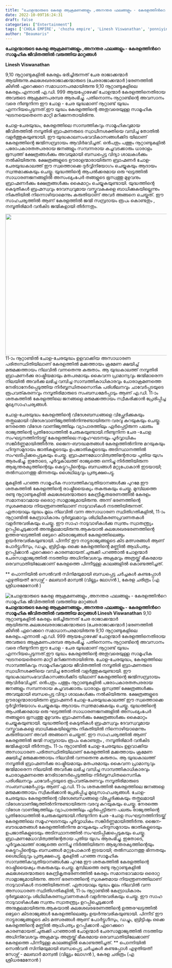 ```yaml
---
title: "ചോളന്മാരുടെ കേരള ആക്രമണങ്ങളും ,അനന്തര ഫലങ്ങളും - കേരളത്തിൻറെ സാമൂഹിക ജീവിതത്തിൽ വരുത്തിയ മാറ്റങ്ങൾ"
date: 2022-10-09T16:24:31
draft: false
categories: ["Entertainment"]
tags: ['CHOLA EMPIRE', 'chozha empire', 'Linesh Viswanathan', 'ponniyin selvan']
author: "Beaumaris"
---
```


<strong>ചോളന്മാരുടെ കേരള ആക്രമണങ്ങളും ,അനന്തര ഫലങ്ങളും - കേരളത്തിൻറെ സാമൂഹിക ജീവിതത്തിൽ വരുത്തിയ മാറ്റങ്ങൾ</strong>

<strong>Linesh Viswanathan </strong>

9,10 നൂറ്റാണ്ടുകളിൽ കേരളം ഭരിച്ചിരുന്നത് ചേര രാജാക്കന്മാർ ആയിരുന്നു.കുലശേഖരരാജാക്കന്മാരുടെ (ചേരരാജാക്കന്മാർ )ഭരണത്തിൽ കീഴിൽ ഏറെക്കുറെ സമാധാനപരമായിരുന്നു 9,10 നൂറ്റാണ്ടുകളിലെ കേരളം.എന്നാൽ എ.ഡി. 999 ആയപ്പോഴേക്ക് ചോളന്മാർ കേരളത്തിനെതിരായ അവരുടെ ആക്രമണപരമ്പര ആരംഭിച്ചു. പതിനൊന്നം നൂറ്റാണ്ടിന്റെ അവസാനം വരെ നീണ്ടുനിന്ന ഈ ചോള - ചേര യുദ്ധമാണ് നൂറ്റാണ്ട് യുദ്ധം എന്നറിയപ്പെടുന്നത്.ഈ യുദ്ധം കേരളത്തിന്റെ അതുവരെയുള്ള സാമൂഹിക ഘടനയെതെന്നെ മാറ്റി മറിക്കുന്നതായിരിന്നു.

ചോള-ചേരയുദ്ധം, കേരളത്തിലെ സാമ്പത്തികവും സാമൂഹികവുമായ ജീവിതത്തിൽ നമ്പൂതിരി ബ്രാഹ്മണരുടെ സ്വാധീനശക്തിയെ വമ്പിച്ച തോതിൽ വളർത്തുകയുണ്ടായി. ഈ യുദ്ധകാലസംഭവവികാസങ്ങൾക്കിട യിലാണ് കേരളത്തിന്റെ ജന്മിസമ്പ്രദായം ആവിർഭവിച്ചത്. ഒൻപതും പത്തും നൂറ്റാണ്ടുകളിൽ പരോപകാരതത്പരരായ ജനങ്ങളും സമ്പന്നരായ കച്ചവടക്കാരും ധാരാളം ഭൂസ്വത്ത് ക്ഷേത്രങ്ങൾക്കും അവയുമായി ബന്ധപ്പെട്ട വിദ്യാ ശാലകൾക്കും നൽകിയിരുന്നു. ക്ഷേത്രങ്ങളുടെ ഊരാളന്മാരായിരുന്ന ബ്രാഹ്മണർ ചോള-ചേരയുദ്ധകാലത്ത് ഈ സ്വത്തൊക്കെ ദുർവ്വിനിയോഗം ചെയ്യുകയും ആദായം സ്വന്തമാക്കുകയും ചെയ്തു. യുദ്ധത്തിന്റെ ആപൽക്കരമായ ഒരു ഘട്ടത്തിൽ സാധാരണജനങ്ങളിൽ അസംഖ്യംപേർ തങ്ങളുടെ ഭൂസ്വത്തു മുഴുവനും ബ്രാഹ്മണർക്കും ക്ഷേത്രങ്ങൾക്കും കൈമാറ്റം ചെയ്യുകയുണ്ടായി. യുദ്ധത്തിന്റെ കെടുതികൾ ബ്രഹ്മസ്വവും ദേവസ്വവുമായ വസ്തുവകകളെ ബാധിക്കുകയില്ലെന്നും നികുതിയിൽ നിന്നൊഴിയാമെന്നും കരുതിയാണ് അവർ അങ്ങനെ ചെയ്തത്. ഈ സാഹചര്യത്തിൽ ആണ് കേരളത്തിൽ ജന്മി സമ്പ്രദായം രൂപം കൊണ്ടതും , നമ്പൂതിരിമാർ വൻകിട ജന്മികളായി തീർന്നതും.

<img class="wp-image-354022 aligncenter" src="https://cdn.boolokam.com/articles/2022/10/fwfwfwffwff.jpg" alt="" width="882" height="441" />11-ാം നൂറ്റാണ്ടിൽ ചോള-ചേരയുദ്ധം ഉളവാക്കിയ അസാധാരണ പരിതഃസ്ഥിതിയിലാണ് കേരളത്തിൽ മക്കത്തായം ക്രമേണ ക്ഷയിച്ച് മരുമക്കത്തായം നിലവിൽ വന്നതെന്നു കരുതാം. ആ യുദ്ധകാലത്ത് നമ്പൂതിരി ബ്രാഹ്മണർക്കു രാഷ്ട്രീയമായും മതപരമായും കൈവന്ന പ്രാമാന്യവും ജന്മിമാരെന്ന നിലയിൽ അവർക്കു ലഭിച്ച വമ്പിച്ച സാമ്പത്തികാധികാരവും ചോരാക്രമണത്തെ നേരിടാനേർപ്പെടുത്തിയ നിർബ്ബന്ധിതസൈനിക പരിശീലനവും ചാവേർപ്പടയുടെ രൂപവത്കരണവും നമ്പൂതിരിമാരുടെ സംബന്ധമേർപ്പാടും ആണ് എ.ഡി. 11-ാം ശതകത്തിൽ കേരളത്തിലെ ജനങ്ങളെ മരുമക്കത്തായം സ്വീകരിക്കാൻ പ്രേരിപ്പിച്ച മുഖ്യസാഹചര്യങ്ങൾ.

ചോള-ചേരയുദ്ധം കേരളത്തിന്റെ വിദേശബന്ധങ്ങളെ വിച്ഛേദിക്കുകയും തത്ഫലമായി വിദേശവാണിജ്യത്തിൽനിന്നുണ്ടായിരുന്ന വരവു കുറയുകയും ചെയ്തു. നേരത്തെ വിദേശ വാണിജ്യത്തിലും വ്യാപാരത്തിലും ഏർപ്പെട്ടിരുന്ന പലരും രാജ്യത്തിന്റെ പ്രതിരോധത്തിൽ ചേരുകയുണ്ടായി.നീണ്ടുനിന്ന ചേര -ചോള സംഘട്ടനത്തിനിടയ്ക്ക് കേരളത്തിലെ സമൂഹഘടനയും പൂർവ്വാധികം സങ്കീർണ്ണമായിത്തീർന്നു. ജൈന-ബൗദ്ധമതങ്ങൾ കേരളത്തിൽനിന്നു മറയുകയും ഹിന്ദുസമുദായം ജാതികളുടെയും ഉപജാതികളുടെയും അടിസ്ഥാനത്തിൽ സംഘടിപ്പിക്കപ്പെടുകയും ചെയ്തു. ബ്രാഹ്മണമേധാവിത്വത്തിന്റേതായ പുതിയ യുഗം ആരംഭിച്ചു. ഇതോടെ, പൂർവ്വകാലത്ത് രാജ്യത്തെ ഒന്നിച്ചു നിർത്തിയിരുന്ന ആഭ്യന്തരക്യത്തിന്റെയും കെട്ടുറപ്പിന്റെയും ബന്ധങ്ങൾ മറ്റുപോകാൻ ഇടയായി; തൽസ്ഥാനത്തു ഭിന്നതയും ശൈഥില്യവും പ്രത്യക്ഷപെട്ടു.

മുകളിൽ പറഞ്ഞ സാമൂഹിക സാമ്പത്തികവ്യതിയാനങ്ങൾക്കു പുറമേ ഈ ശതകത്തിൽ കേരളത്തിന്റെ രാഷ്ട്രീയൈക്യം തകരുകയും ചെയ്തു. മുമ്പിലത്തെ രണ്ടു നൂറ്റാണ്ടുകളിൽ കുലശേഖരന്മാരുടെ കേന്ദ്രീകൃതഭരണത്തിൽ കേരളം സമാനഭാവമായ ഒരൊറ്റ സാമ്രാജ്യമായിരുന്നു. അന്ന് ഭരണത്തിന്റെ സുശക്തമായ നിയന്ത്രണത്തിലാണ് നാടുവാഴികൾ നടത്തിയിരുന്നത്. ഏതായാലും യുദ്ധം മൂലം നിലവിൽ വന്ന അസാധാരണ സ്ഥിതിഗതികളിൽ, 11-ാം നൂറ്റാണ്ടിൽ കേന്ദ്രാധികാരം ദുർബ്ബലമാവും ശിഥിലീകരണപ്രവണതകൾ വളർന്നുവരികയും ചെയ്തു. ഈ സാഹ നാടുവാഴികൾക്കു സ്വന്തം സ്വാതന്ത്ര്യം ഉറപ്പിച്ചെടുക്കാൻ അനുകൂലമായിരുന്നു.ആകയാൽ കുലശേഖരഭരണത്തിന്റെ ഉത്തരഘട്ടത്തിൽ ഒട്ടേറെ കിടരാജ്യങ്ങൾ കേരളത്തിലെങ്ങും ഉയർന്നുവരികയുണ്ടായി. പിന്നീട് ഈ നാട്ടുരാജ്യങ്ങളുടെ കിട മത്സരങ്ങൾ ആണ് പോർട്ടുഗീസും, ഡച്ചും, ബ്രിട്ടിഷും ഒക്കെ കേരളത്തിന്റെ മണ്ണിൽ ആധിപത്യം ഉറപ്പിക്കാൻ ഏറെക്കുറെ കാരണമായത്.ചുരുക്കി പറഞ്ഞാൽ ചോളന്മാർ ചേരസാമ്രാജ്യത്തിൽ നടത്തിയ അധിനിവേശവും അക്രമവും അത്രയ്ക്ക് ഭീകരമായ ഒരവസ്ഥതിയിലേക്കാണ് കേരളത്തെ പിന്നീടുള്ള കാലങ്ങളിൽ കൊണ്ടത്തിച്ചത്.

** പൊന്നിയിൽ സെൽവൻ സിനിമയുമായി ബന്ധപ്പെട്ട ചർച്ചകൾ കണ്ടപ്പോൾ എഴുതിയത്!
സോഴ്സ് - മലബാർ മാന്വൽ (വില്ല്യം ലോഗൻ ), കേരള ചരിത്രം (എ ശ്രീധരമേനോൻ )


![ചോളന്മാരുടെ കേരള ആക്രമണങ്ങളും ,അനന്തര ഫലങ്ങളും - കേരളത്തിൻറെ സാമൂഹിക ജീവിതത്തിൽ വരുത്തിയ മാറ്റങ്ങൾ](https://cdn.boolokam.com/articles/2022/10/fwfwfwffwff.jpg)**ചോളന്മാരുടെ കേരള ആക്രമണങ്ങളും ,അനന്തര ഫലങ്ങളും - കേരളത്തിൻറെ സാമൂഹിക ജീവിതത്തിൽ വരുത്തിയ മാറ്റങ്ങൾ** **Linesh Viswanathan** 9,10 നൂറ്റാണ്ടുകളിൽ കേരളം ഭരിച്ചിരുന്നത് ചേര രാജാക്കന്മാർ ആയിരുന്നു.കുലശേഖരരാജാക്കന്മാരുടെ (ചേരരാജാക്കന്മാർ )ഭരണത്തിൽ കീഴിൽ ഏറെക്കുറെ സമാധാനപരമായിരുന്നു 9,10 നൂറ്റാണ്ടുകളിലെ കേരളം.എന്നാൽ എ.ഡി. 999 ആയപ്പോഴേക്ക് ചോളന്മാർ കേരളത്തിനെതിരായ അവരുടെ ആക്രമണപരമ്പര ആരംഭിച്ചു. പതിനൊന്നം നൂറ്റാണ്ടിന്റെ അവസാനം വരെ നീണ്ടുനിന്ന ഈ ചോള - ചേര യുദ്ധമാണ് നൂറ്റാണ്ട് യുദ്ധം എന്നറിയപ്പെടുന്നത്.ഈ യുദ്ധം കേരളത്തിന്റെ അതുവരെയുള്ള സാമൂഹിക ഘടനയെതെന്നെ മാറ്റി മറിക്കുന്നതായിരിന്നു. ചോള-ചേരയുദ്ധം, കേരളത്തിലെ സാമ്പത്തികവും സാമൂഹികവുമായ ജീവിതത്തിൽ നമ്പൂതിരി ബ്രാഹ്മണരുടെ സ്വാധീനശക്തിയെ വമ്പിച്ച തോതിൽ വളർത്തുകയുണ്ടായി. ഈ യുദ്ധകാലസംഭവവികാസങ്ങൾക്കിട യിലാണ് കേരളത്തിന്റെ ജന്മിസമ്പ്രദായം ആവിർഭവിച്ചത്. ഒൻപതും പത്തും നൂറ്റാണ്ടുകളിൽ പരോപകാരതത്പരരായ ജനങ്ങളും സമ്പന്നരായ കച്ചവടക്കാരും ധാരാളം ഭൂസ്വത്ത് ക്ഷേത്രങ്ങൾക്കും അവയുമായി ബന്ധപ്പെട്ട വിദ്യാ ശാലകൾക്കും നൽകിയിരുന്നു. ക്ഷേത്രങ്ങളുടെ ഊരാളന്മാരായിരുന്ന ബ്രാഹ്മണർ ചോള-ചേരയുദ്ധകാലത്ത് ഈ സ്വത്തൊക്കെ ദുർവ്വിനിയോഗം ചെയ്യുകയും ആദായം സ്വന്തമാക്കുകയും ചെയ്തു. യുദ്ധത്തിന്റെ ആപൽക്കരമായ ഒരു ഘട്ടത്തിൽ സാധാരണജനങ്ങളിൽ അസംഖ്യംപേർ തങ്ങളുടെ ഭൂസ്വത്തു മുഴുവനും ബ്രാഹ്മണർക്കും ക്ഷേത്രങ്ങൾക്കും കൈമാറ്റം ചെയ്യുകയുണ്ടായി. യുദ്ധത്തിന്റെ കെടുതികൾ ബ്രഹ്മസ്വവും ദേവസ്വവുമായ വസ്തുവകകളെ ബാധിക്കുകയില്ലെന്നും നികുതിയിൽ നിന്നൊഴിയാമെന്നും കരുതിയാണ് അവർ അങ്ങനെ ചെയ്തത്. ഈ സാഹചര്യത്തിൽ ആണ് കേരളത്തിൽ ജന്മി സമ്പ്രദായം രൂപം കൊണ്ടതും , നമ്പൂതിരിമാർ വൻകിട ജന്മികളായി തീർന്നതും. 11-ാം നൂറ്റാണ്ടിൽ ചോള-ചേരയുദ്ധം ഉളവാക്കിയ അസാധാരണ പരിതഃസ്ഥിതിയിലാണ് കേരളത്തിൽ മക്കത്തായം ക്രമേണ ക്ഷയിച്ച് മരുമക്കത്തായം നിലവിൽ വന്നതെന്നു കരുതാം. ആ യുദ്ധകാലത്ത് നമ്പൂതിരി ബ്രാഹ്മണർക്കു രാഷ്ട്രീയമായും മതപരമായും കൈവന്ന പ്രാമാന്യവും ജന്മിമാരെന്ന നിലയിൽ അവർക്കു ലഭിച്ച വമ്പിച്ച സാമ്പത്തികാധികാരവും ചോരാക്രമണത്തെ നേരിടാനേർപ്പെടുത്തിയ നിർബ്ബന്ധിതസൈനിക പരിശീലനവും ചാവേർപ്പടയുടെ രൂപവത്കരണവും നമ്പൂതിരിമാരുടെ സംബന്ധമേർപ്പാടും ആണ് എ.ഡി. 11-ാം ശതകത്തിൽ കേരളത്തിലെ ജനങ്ങളെ മരുമക്കത്തായം സ്വീകരിക്കാൻ പ്രേരിപ്പിച്ച മുഖ്യസാഹചര്യങ്ങൾ. ചോള-ചേരയുദ്ധം കേരളത്തിന്റെ വിദേശബന്ധങ്ങളെ വിച്ഛേദിക്കുകയും തത്ഫലമായി വിദേശവാണിജ്യത്തിൽനിന്നുണ്ടായിരുന്ന വരവു കുറയുകയും ചെയ്തു. നേരത്തെ വിദേശ വാണിജ്യത്തിലും വ്യാപാരത്തിലും ഏർപ്പെട്ടിരുന്ന പലരും രാജ്യത്തിന്റെ പ്രതിരോധത്തിൽ ചേരുകയുണ്ടായി.നീണ്ടുനിന്ന ചേര -ചോള സംഘട്ടനത്തിനിടയ്ക്ക് കേരളത്തിലെ സമൂഹഘടനയും പൂർവ്വാധികം സങ്കീർണ്ണമായിത്തീർന്നു. ജൈന-ബൗദ്ധമതങ്ങൾ കേരളത്തിൽനിന്നു മറയുകയും ഹിന്ദുസമുദായം ജാതികളുടെയും ഉപജാതികളുടെയും അടിസ്ഥാനത്തിൽ സംഘടിപ്പിക്കപ്പെടുകയും ചെയ്തു. ബ്രാഹ്മണമേധാവിത്വത്തിന്റേതായ പുതിയ യുഗം ആരംഭിച്ചു. ഇതോടെ, പൂർവ്വകാലത്ത് രാജ്യത്തെ ഒന്നിച്ചു നിർത്തിയിരുന്ന ആഭ്യന്തരക്യത്തിന്റെയും കെട്ടുറപ്പിന്റെയും ബന്ധങ്ങൾ മറ്റുപോകാൻ ഇടയായി; തൽസ്ഥാനത്തു ഭിന്നതയും ശൈഥില്യവും പ്രത്യക്ഷപെട്ടു. മുകളിൽ പറഞ്ഞ സാമൂഹിക സാമ്പത്തികവ്യതിയാനങ്ങൾക്കു പുറമേ ഈ ശതകത്തിൽ കേരളത്തിന്റെ രാഷ്ട്രീയൈക്യം തകരുകയും ചെയ്തു. മുമ്പിലത്തെ രണ്ടു നൂറ്റാണ്ടുകളിൽ കുലശേഖരന്മാരുടെ കേന്ദ്രീകൃതഭരണത്തിൽ കേരളം സമാനഭാവമായ ഒരൊറ്റ സാമ്രാജ്യമായിരുന്നു. അന്ന് ഭരണത്തിന്റെ സുശക്തമായ നിയന്ത്രണത്തിലാണ് നാടുവാഴികൾ നടത്തിയിരുന്നത്. ഏതായാലും യുദ്ധം മൂലം നിലവിൽ വന്ന അസാധാരണ സ്ഥിതിഗതികളിൽ, 11-ാം നൂറ്റാണ്ടിൽ കേന്ദ്രാധികാരം ദുർബ്ബലമാവും ശിഥിലീകരണപ്രവണതകൾ വളർന്നുവരികയും ചെയ്തു. ഈ സാഹ നാടുവാഴികൾക്കു സ്വന്തം സ്വാതന്ത്ര്യം ഉറപ്പിച്ചെടുക്കാൻ അനുകൂലമായിരുന്നു.ആകയാൽ കുലശേഖരഭരണത്തിന്റെ ഉത്തരഘട്ടത്തിൽ ഒട്ടേറെ കിടരാജ്യങ്ങൾ കേരളത്തിലെങ്ങും ഉയർന്നുവരികയുണ്ടായി. പിന്നീട് ഈ നാട്ടുരാജ്യങ്ങളുടെ കിട മത്സരങ്ങൾ ആണ് പോർട്ടുഗീസും, ഡച്ചും, ബ്രിട്ടിഷും ഒക്കെ കേരളത്തിന്റെ മണ്ണിൽ ആധിപത്യം ഉറപ്പിക്കാൻ ഏറെക്കുറെ കാരണമായത്.ചുരുക്കി പറഞ്ഞാൽ ചോളന്മാർ ചേരസാമ്രാജ്യത്തിൽ നടത്തിയ അധിനിവേശവും അക്രമവും അത്രയ്ക്ക് ഭീകരമായ ഒരവസ്ഥതിയിലേക്കാണ് കേരളത്തെ പിന്നീടുള്ള കാലങ്ങളിൽ കൊണ്ടത്തിച്ചത്. ** പൊന്നിയിൽ സെൽവൻ സിനിമയുമായി ബന്ധപ്പെട്ട ചർച്ചകൾ കണ്ടപ്പോൾ എഴുതിയത്! സോഴ്സ് - മലബാർ മാന്വൽ (വില്ല്യം ലോഗൻ ), കേരള ചരിത്രം (എ ശ്രീധരമേനോൻ )
